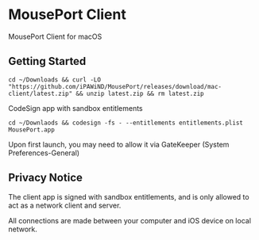 # MousePort Client

MousePort Client for macOS

## Getting Started

```
cd ~/Downloads && curl -LO "https://github.com/iPAWiND/MousePort/releases/download/mac-client/latest.zip" && unzip latest.zip && rm latest.zip
```

CodeSign app with sandbox entitlements

```
cd ~/Downlaods && codesign -fs - --entitlements entitlements.plist MousePort.app
```

Upon first launch, you may need to allow it via GateKeeper (System Preferences-General)

## Privacy Notice

The client app is signed with sandbox entitlements, and is only allowed to act as a network client and server.

All connections are made between your computer and iOS device on local network.
